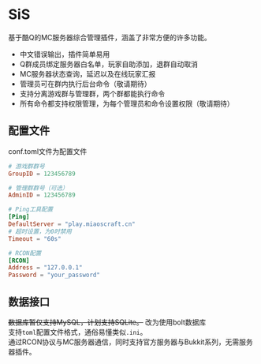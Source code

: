 # SiS
基于酷Q的MC服务器综合管理插件，涵盖了非常方便的许多功能。
- 中文错误输出，插件简单易用
- Q群成员绑定服务器白名单，玩家自助添加，退群自动取消
- MC服务器状态查询，延迟以及在线玩家汇报
- 管理员可在群内执行后台命令（敬请期待）
- 支持分离游戏群与管理群，两个群都能执行命令
- 所有命令都支持权限管理，为每个管理员和命令设置权限（敬请期待）

## 配置文件
conf.toml文件为配置文件
```toml
# 游戏群群号
GroupID = 123456789

# 管理群群号（可选）
AdminID = 123456789

# Ping工具配置
[Ping]
DefaultServer = "play.miaoscraft.cn"
# 超时设置，为0时禁用
Timeout = "60s"

# RCON配置
[RCON]
Address = "127.0.0.1"
Password = "your_password"

```

## 数据接口
~~数据库暂仅支持MySQL，计划支持SQLite。~~
改为使用bolt数据库  
支持`toml`配置文件格式，通俗易懂类似`.ini`。  
通过RCON协议与MC服务器通信，同时支持官方服务器与Bukkit系列，无需服务器插件。
